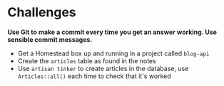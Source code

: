 # Challenges

**Use Git to make a commit every time you get an answer working. Use sensible commit messages.**

- Get a Homestead box up and running in a project called `blog-api`
- Create the `articles` table as found in the notes
- Use `artisan tinker` to create articles in the database, use `Articles::all()` each time to check that it's worked
